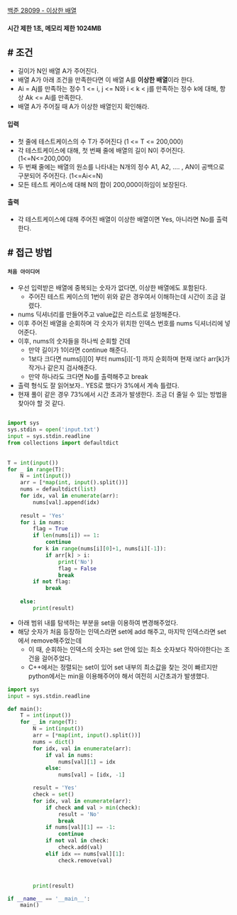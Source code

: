 
[백준 28099 - 이상한 배열](https://www.acmicpc.net/problem/28099)

#### **시간 제한 1초, 메모리 제한 1024MB**

## **# 조건**

- 길이가 N인 배열 A가 주어진다.
- 배열 A가 아래 조건을 만족한다면 이 배열 A를 **이상한 배열**이라 한다.
- Ai = Aj를 만족하는 정수 1 <= i, j <= N와 i < k < j를 만족하는 정수 k에 대해, 항상 Ak <= Ai를 만족한다.
- 배열 A가 주어질 때 A가 이상한 배열인지 확인해라.


#### **입력**
- 첫 줄에 테스트케이스의 수 T가 주어진다 (1 <= T <= 200,000)
- 각 테스트케이스에 대해, 첫 번째 줄에 배열의 길이 N이 주어진다. (1<=N<=200,000)
- 두 번째 줄에는 배열의 원소를 나타내는 N개의 정수 A1, A2, .... , AN이 공백으로 구분되어 주어진다. (1<=Ai<=N)
- 모든 테스트 케이스에 대해 N의 합이 200,000이하임이 보장된다.


#### **출력**
- 각 테스트케이스에 대해 주어진 배열이 이상한 배열이면 Yes, 아니라면 No를 출력한다.


## **# 접근 방법**

#### `처음 아이디어`

- 우선 입력받은 배열에 중복되는 숫자가 없다면, 이상한 배열에도 포함된다.
	- 주어진 테스트 케이스의 1번이 위와 같은 경우여서 이해하는데 시간이 조금 걸렸다.
- nums 딕셔너리를 만들어주고 value값은 리스트로 설정해준다.
- 이후 주어진 배열을 순회하며 각 숫자가 위치한 인덱스 번호를 nums 딕셔너리에 넣어준다.
- 이후, nums의 숫자들을 하나씩 순회할 건데
	- 만약 길이가 1이라면 continue 해준다.
	- 1보다 크다면 nums[i][0] 부터 nums[i][-1] 까지 순회하며 현재 i보다 arr[k]가 작거나 같은지 검사해준다.
	- 만약 하나라도 크다면 No를 출력해주고 break
- 출력 형식도 잘 읽어보자.. YES로 했다가 3%에서 계속 틀렸다.
- 현재 풀이 같은 경우 73%에서 시간 초과가 발생한다. 조금 더 줄일 수 있는 방법을 찾아야 할 것 같다.

```PYTHON

import sys  
sys.stdin = open('input.txt')  
input = sys.stdin.readline  
from collections import defaultdict  
  
  
T = int(input())  
for _ in range(T):  
    N = int(input())  
    arr = [*map(int, input().split())]  
    nums = defaultdict(list)  
    for idx, val in enumerate(arr):  
        nums[val].append(idx)  
  
    result = 'Yes'  
    for i in nums:  
        flag = True  
        if len(nums[i]) == 1:  
            continue  
        for k in range(nums[i][0]+1, nums[i][-1]):  
            if arr[k] > i:  
                print('No')  
                flag = False  
                break  
        if not flag:  
            break  
  
    else:  
        print(result)
```


- 아래 범위 내를 탐색하는 부분을 set을 이용하여 변경해주었다.
- 해당 숫자가 처음 등장하는 인덱스라면 set에 add 해주고, 마지막 인덱스라면 set에서 remove해주었는데
	- 이 때, 순회하는 인덱스의 숫자는 set 안에 있는 최소 숫자보다 작아야한다는 조건을 걸어주었다.
	- C++에서는 정렬되는 set이 있어 set 내부의 최소값을 찾는 것이 빠르지만 python에서는 min을 이용해주어야 해서 여전히 시간초과가 발생했다.

```python
import sys
input = sys.stdin.readline

def main():
    T = int(input())
    for _ in range(T):
        N = int(input())
        arr = [*map(int, input().split())]
        nums = dict()
        for idx, val in enumerate(arr):
            if val in nums:
                nums[val][1] = idx
            else:
                nums[val] = [idx, -1]

        result = 'Yes'
        check = set()
        for idx, val in enumerate(arr):
            if check and val > min(check):
                result = 'No'
                break
            if nums[val][1] == -1:
                continue
            if not val in check:
                check.add(val)
            elif idx == nums[val][1]:
                check.remove(val)



        print(result)

if __name__ == '__main__':
    main()
```